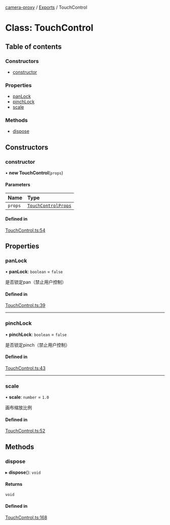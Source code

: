 [camera-proxy](../README.md) / [Exports](../modules.md) / TouchControl

# Class: TouchControl

## Table of contents

### Constructors

- [constructor](TouchControl.md#constructor)

### Properties

- [panLock](TouchControl.md#panlock)
- [pinchLock](TouchControl.md#pinchlock)
- [scale](TouchControl.md#scale)

### Methods

- [dispose](TouchControl.md#dispose)

## Constructors

### constructor

• **new TouchControl**(`props`)

#### Parameters

| Name | Type |
| :------ | :------ |
| `props` | [`TouchControlProps`](../interfaces/TouchControlProps.md) |

#### Defined in

[TouchControl.ts:54](https://github.com/alibaba/camera-proxy/blob/b757eb3/src/TouchControl.ts#L54)

## Properties

### panLock

• **panLock**: `boolean` = `false`

是否锁定pan（禁止用户控制）

#### Defined in

[TouchControl.ts:39](https://github.com/alibaba/camera-proxy/blob/b757eb3/src/TouchControl.ts#L39)

___

### pinchLock

• **pinchLock**: `boolean` = `false`

是否锁定pinch（禁止用户控制）

#### Defined in

[TouchControl.ts:43](https://github.com/alibaba/camera-proxy/blob/b757eb3/src/TouchControl.ts#L43)

___

### scale

• **scale**: `number` = `1.0`

画布缩放比例

#### Defined in

[TouchControl.ts:52](https://github.com/alibaba/camera-proxy/blob/b757eb3/src/TouchControl.ts#L52)

## Methods

### dispose

▸ **dispose**(): `void`

#### Returns

`void`

#### Defined in

[TouchControl.ts:168](https://github.com/alibaba/camera-proxy/blob/b757eb3/src/TouchControl.ts#L168)
